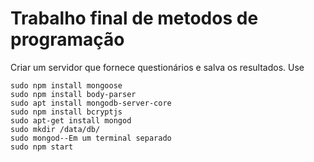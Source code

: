# Trabalho final de metodos de programação
  Criar um servidor que fornece questionários e salva os resultados. Use
```
sudo npm install mongoose
sudo npm install body-parser
sudo apt install mongodb-server-core
sudo npm install bcryptjs
sudo apt-get install mongod
sudo mkdir /data/db/
sudo mongod--Em um terminal separado
sudo npm start
```
